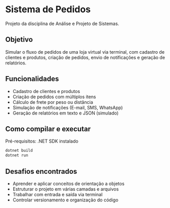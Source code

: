 # Sistema de Pedidos

Projeto da disciplina de Análise e Projeto de Sistemas.

## Objetivo

Simular o fluxo de pedidos de uma loja virtual via terminal, com cadastro de clientes e produtos, criação de pedidos, envio de notificações e geração de relatórios.

## Funcionalidades

- Cadastro de clientes e produtos  
- Criação de pedidos com múltiplos itens  
- Cálculo de frete por peso ou distância  
- Simulação de notificações (E-mail, SMS, WhatsApp)  
- Geração de relatórios em texto e JSON (simulado)  

## Como compilar e executar

Pré-requisitos: .NET SDK instalado

```bash
dotnet build
dotnet run
```

## Desafios encontrados

- Aprender e aplicar conceitos de orientação a objetos
- Estruturar o projeto em várias camadas e arquivos
- Trabalhar com entrada e saída via terminal
- Controlar versionamento e organização do código
